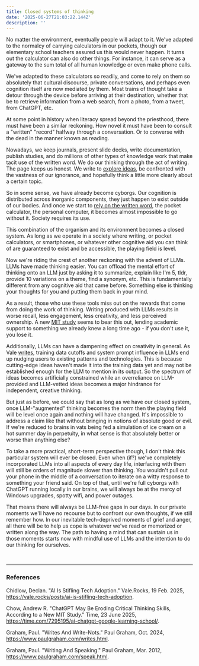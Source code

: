 ```yaml
---
title: Closed systems of thinking
date: '2025-06-27T21:03:22.144Z'
description: ''
---
```


No matter the environment, eventually people will adapt to it. We've adapted to the normalcy of carrying calculators in our pockets, though our elementary school teachers assured us this would never happen. It turns out the calculator can also do other things. For instance, it can serve as a gateway to the sum total of all human knowledge or even make phone calls.

We've adapted to these calculators so readily, and come to rely on them so absolutely that cultural discourse, private conversations, and perhaps even cognition itself are now mediated by them. Most trains of thought take a detour through the device before arriving at their destination, whether that be to retrieve information from a web search, from a photo, from a tweet, from ChatGPT, etc.

At some point in history when literacy spread beyond the priesthood, there must have been a similar reckoning. How novel it must have been to consult a "written" "record" halfway through a conversation. Or to converse with the dead in the manner known as reading.

Nowadays, we keep journals, present slide decks, write documentation, publish studies, and do millions of other types of knowledge work that make tacit use of the written word. We do our thinking through the act of writing. The page keeps us honest. We write to [explore ideas](https://www.paulgraham.com/speak.html), be confronted with the vastness of our ignorance, and hopefully think a little more clearly about a certain topic.

So in some sense, we have already become cyborgs. Our cognition is distributed across inorganic components, they just happen to exist outside of our bodies. And once we start to [rely on the written word](https://www.ilyameerovich.com/mnemonic-or-memorandum/), the pocket calculator, the personal computer, it becomes almost impossible to go without it. Society requires its use.

This combination of the organism and its environment becomes a closed system. As long as we operate in a society where writing, or pocket calculators, or smartphones, or whatever other cognitive aid you can think of are guaranteed to exist and be accessible, the playing field is level.

Now we're riding the crest of another reckoning with the advent of LLMs. LLMs have made thinking easier. You can offload the mental effort of thinking onto an LLM just by asking it to summarize, explain like I'm 5, tldr, provide 10 variations on a theme, find a synonym, etc. This is fundamentally different from any cognitive aid that came before. Something else is thinking your thoughts for you and putting them back in your mind.

As a result, those who use these tools miss out on the rewards that come from doing the work of thinking. Writing produced with LLMs results in worse recall, less engagement, less creativity, and less perceived ownership. A new [MIT study](https://time.com/7295195/ai-chatgpt-google-learning-school/) seems to bear this out, lending academic support to something we already knew a long time ago - if you don't use it, you lose it.

Additionally, LLMs can have a dampening effect on creativity in general. As Vale [writes](https://vale.rocks/posts/ai-is-stifling-tech-adoption), training data cutoffs and system prompt influence in LLMs end up nudging users to existing patterns and technologies. This is because cutting-edge ideas haven't made it into the training data yet and may not be established enough for the LLM to mention in its output. So the spectrum of ideas becomes artificially constrained while an overreliance on LLM-provided and LLM-vetted ideas becomes a major hindrance for independent, creative thinking.

But just as before, we could say that as long as we have our closed system, once LLM-"augmented" thinking becomes the norm then the playing field will be level once again and nothing will have changed. It's impossible to address a claim like that without bringing in notions of absolute good or evil. If we're reduced to brains in vats being fed a simulation of ice cream on a hot summer day in perpetuity, in what sense is that absolutely better or worse than anything else?

To take a more practical, short-term perspective though, I don't think this particular system will ever be closed. Even when (if?) we've completely incorporated LLMs into all aspects of every day life, interfacing with them will still be orders of magnitude slower than thinking. You wouldn't pull out your phone in the middle of a conversation to iterate on a witty response to something your friend said. On top of that, until we're full cyborgs with ChatGPT running locally in our brains, we will always be at the mercy of Windows upgrades, spotty wifi, and power outages.

That means there will always be LLM-free gaps in our days. In our private moments we'll have no recourse but to confront our own thoughts, if we still remember how. In our inevitable tech-deprived moments of grief and anger, all there will be to help us cope is whatever we've read or memorized or written along the way. The path to having a mind that can sustain us in those moments starts now with mindful use of LLMs and the intention to do our thinking for ourselves.

<br />

----

<div style="word-break: break-word;">

### References

Chidlow, Declan. "AI Is Stifling Tech Adoption." Vale.Rocks, 19 Feb. 2025, https://vale.rocks/posts/ai-is-stifling-tech-adoption.

Chow, Andrew R. "ChatGPT May Be Eroding Critical Thinking Skills, According to a New MIT Study." Time, 23 June 2025, https://time.com/7295195/ai-chatgpt-google-learning-school/.

Graham, Paul. "Writes And Write-Nots." Paul Graham, Oct. 2024, https://www.paulgraham.com/writes.html.

Graham, Paul. "Writing And Speaking." Paul Graham, Mar. 2012, https://www.paulgraham.com/speak.html.

